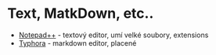# Text, MatkDown, etc..

* [Notepad++](https://notepad-plus-plus.org/) - textový editor, umí velké soubory, extensions 
* [Typhora](https://typora.io/) - markdown editor, placené 